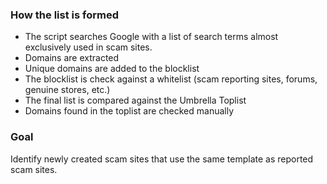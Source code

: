 ### How the list is formed

- The script searches Google with a list of search terms almost exclusively used in scam sites.
- Domains are extracted
- Unique domains are added to the blocklist
- The blocklist is check against a whitelist (scam reporting sites, forums, genuine stores, etc.)
- The final list is compared against the Umbrella Toplist
- Domains found in the toplist are checked manually

### Goal

Identify newly created scam sites that use the same template as reported scam sites.
